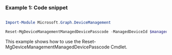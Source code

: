 ### Example 1: Code snippet

```powershell

Import-Module Microsoft.Graph.DeviceManagement

Reset-MgDeviceManagementManagedDevicePasscode -ManagedDeviceId $managedDeviceId

```
This example shows how to use the Reset-MgDeviceManagementManagedDevicePasscode Cmdlet.

